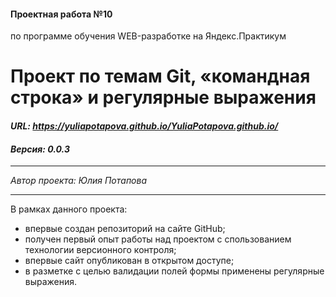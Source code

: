 #### Проектная работа №10
по программе обучения WEB-разработке на Яндекс.Практикум

# Проект по темам Git, «командная строка» и регулярные выражения
#### ***URL: <https://yuliapotapova.github.io/YuliaPotapova.github.io/>***
#### ***Версия: 0.0.3***

***
*Автор проекта: Юлия Потапова*
***

В рамках данного проекта:
* впервые создан репозиторий на сайте GitHub;
* получен первый опыт работы над проектом с спользованием технологии версионного контроля;
* впервые сайт опубликован в открытом доступе;
* в разметке с целью валидации полей формы применены регулярные выражения.
